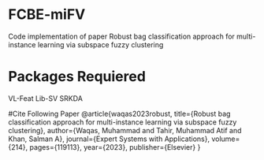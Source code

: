 # FCBE-miFV
Code implementation of paper Robust bag classification approach for multi-instance learning via subspace fuzzy clustering

# Packages Requiered 
VL-Feat
Lib-SV
SRKDA

#Cite Following Paper
@article{waqas2023robust,
  title={Robust bag classification approach for multi-instance learning via subspace fuzzy clustering},
  author={Waqas, Muhammad and Tahir, Muhammad Atif and Khan, Salman A},
  journal={Expert Systems with Applications},
  volume={214},
  pages={119113},
  year={2023},
  publisher={Elsevier}
}
